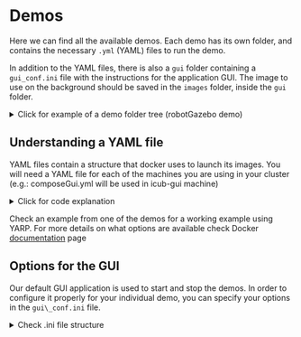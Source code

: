 # Demos

Here we can find all the available demos. Each demo has its own folder, and contains the necessary `.yml` (YAML) files to run the demo.

In addition to the YAML files, there is also a `gui` folder containing a `gui_conf.ini` file with the instructions for the application GUI. The image to use on the background should be saved in the `images` folder, inside the `gui` folder.

<details>
<summary>Click for example of a demo folder tree (robotGazebo demo) </summary>

```bash
├── composeGui.yml
├── composeHead.yml
├── gui
│   ├── gui_conf.ini
│   └── images
│       ├── gazebo-simulator.png
│       └── Icon.ico
└── main.yml
```

</details>


## Understanding a YAML file

YAML files contain a structure that docker uses to launch its images. You will need a YAML file for each of the machines you are using in your cluster (e.g.: composeGui.yml will be used in icub-gui machine)

<details>
<summary>Click for code explanation</summary>

```yml
version: "3.8" - **This is the version of compose file to use**

name\_of\_service: &pointer\_to\_service **We can define our own service here (it has to be defined before you run services, below)**
  image: name\_of\_image\_or\_dockerhub\_link:version\_or\_tag - **Here is where you write the docker image name that you want to run.**
  ports:
    - "6379" **Indicate here the ports you want to open for this service**
  environment: **You can define or specify which environment variables will be available inside the container here**
    - ENVIRONMENT\_VARIABLE=VALUE
  volumes:
    - volume\_name:/path/to/directory/or/file **Here we specify if the service is using a volume outside the container, which volume and what files inside that volume**
  networks:
    - hostnet **we can specify the network connection to run the service on**
  deploy: **We can specify the options when running multiple containers from the same image. Only used on Docker Swarm**

services: - **Initialization of the services to run on this (and only this!) machine**

  service1: - **Name of the service - you can use any name that makes sense**
    **You can also define your service here instead**
    image: 
    ports:
    networks:
    deploy:
    volumes:

  service2: - **In case you specify your service before "services:"...**
    <<: \*pointer\_to\_service **Use this to point to your service. The options in your service will be used**

networks: **Here we specify the networks to be used in this application, and configure their options**
  hostnet:
    external: true
    name: host

volumes: **the list of volumes that can be used by the containers is specified here, along with their respective options**
  volume\_name:
```
</details>

Check an example from one of the demos for a working example using YARP. For more details on what options are available check Docker [documentation](https://docs.docker.com/compose/compose-file/) page

## Options for the GUI

Our default GUI application is used to start and stop the demos. In order to configure it properly for your individual demo, you can specify your options in the `gui\_conf.ini` file.

<details>
<summary>Check .ini file structure</summary>

```
[setup] 
title "Name of your application" - **Title that will show in the GUI**

[top options] 
ImageName "images/your\_demo\_image.png" - **path to the image illustrating your demo, to be used as the background image in the GUI**
 
[right options]
radioButton "option" - **The option string is sent directly to the container as an environment variable called APPSAWAY_OPTIONS, make sure your container is ready to process it!!!**
```

We recommend that you include a title and image for your demo. If your demo needs no other options, you can ignore the `right options` section.

</details>

